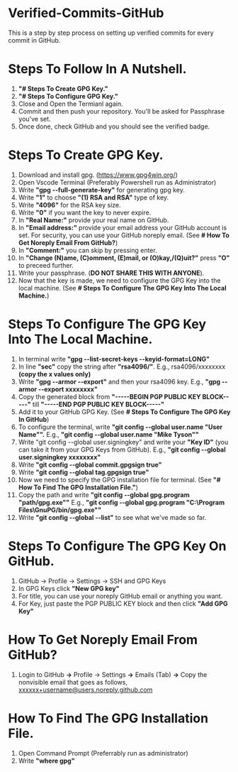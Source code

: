 # Verified-Commits-GitHub
This is a step by step process on setting up verified commits for every commit in GitHub.

# Steps To Follow In A Nutshell.
1. **"# Steps To Create GPG Key."**
2. **"# Steps To Configure GPG Key."**
3. Close and Open the Termianl again.
4. Commit and then push your repository. You'll be asked for Passphrase you've set.
5. Once done, check GitHub and you should see the verified badge.


# Steps To Create GPG Key.
1. Download and install gpg. (https://www.gpg4win.org/)
2. Open Vscode Terminal (Preferably Powershell run as Administrator)
3. Write **"gpg --full-generate-key"** for generating gpg key.
4. Write **"1"** to choose **"(1) RSA and RSA"** type of key.
5. Write **"4096"** for the RSA key size.
6. Write **"0"** if you want the key to never expire.
7. In **"Real Name:"** provide your real name on GitHub.
8. In **"Email address:"** provide your email address your GitHub account is set. For security, you can use your GitHub noreply email. (See **# How To Get Noreply Email From GitHub?**)
9. In **"Comment:"** you can skip by pressing enter.
10. In **"Change (N)ame, (C)omment, (E)mail, or (O)kay,/(Q)uit?"** press **"O"** to preceed further.
11. Write your passphrase. (**DO NOT SHARE THIS WITH ANYONE**).
12. Now that the key is made, we need to configure the GPG Key into the local machine. (See **# Steps To Configure The GPG Key Into The Local Machine.**)


# Steps To Configure The GPG Key Into The Local Machine.
1. In terminal write **"gpg --list-secret-keys --keyid-format=LONG"**
2. In line **"sec"** copy the string after **"rsa4096/"**. E.g., rsa4096/xxxxxxxx **(copy the x values only)**
3. Write **"gpg --armor --export"** and then your rsa4096 key. E.g., **"gpg --armor --export xxxxxxxx"**
4. Copy the generated block from **"-----BEGIN PGP PUBLIC KEY BLOCK-----"** till **"-----END PGP PUBLIC KEY BLOCK-----"**
5. Add it to your GitHub GPG Key. (See **# Steps To Configure The GPG Key In GitHub**)
6. To configure the terminal, write **"git config --global user.name "User Name"".** E.g., **"git config --global user.name "Mike Tyson""**
7. Write "git config --global user.signingkey" and write your **"Key ID"** (you can take it from your GPG Keys from GitHub). E.g., **"git config --global user.signingkey xxxxxxxx"**
8. Write **"git config --global commit.gpgsign true"**
9. Write **"git config --global tag.gpgsign true"**
10. Now we need to specify the GPG installation file for terminal. (See **"# How To Find The GPG Installation File."**)
11. Copy the path and write **"git config --global gpg.program "path/gpg.exe""** E.g., **"git config --global gpg.program "C:\Program Files\GnuPG/bin/gpg.exe""**
12. Write **"git config --global --list"** to see what we've made so far.


# Steps To Configure The GPG Key On GitHub.
1. GitHub -> Profile -> Settings -> SSH and GPG Keys
2. In GPG Keys click **"New GPG key"**
3. For title, you can use your noreply GitHub email or anything you want.
4. For Key, just paste the PGP PUBLIC KEY block and then click **"Add GPG Key"**


# How To Get Noreply Email From GitHub?
1. Login to GitHub **->** Profile -> Settings **->** Emails (Tab) **->** Copy the nonvisible email that goes as follows, xxxxxx+username@users.noreply.github.com


# How To Find The GPG Installation File.
1. Open Command Prompt (Preferrably run as administrator)
2. Write **"where gpg"**
